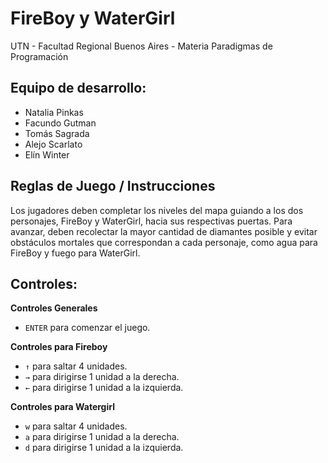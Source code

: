 #  FireBoy y WaterGirl

UTN - Facultad Regional Buenos Aires - Materia Paradigmas de Programación

## Equipo de desarrollo: 

- Natalia Pinkas
- Facundo Gutman
- Tomás Sagrada
- Alejo Scarlato
- Elín Winter

## Reglas de Juego / Instrucciones

Los jugadores deben completar los niveles del mapa guiando a los dos personajes, FireBoy y WaterGirl, hacia sus respectivas puertas. Para avanzar, deben recolectar la mayor cantidad de diamantes posible y evitar obstáculos mortales que correspondan a cada personaje, como agua para FireBoy y fuego para WaterGirl.

## Controles:

**Controles Generales**
- ```ENTER``` para comenzar el juego. 

**Controles para Fireboy**

- ```↑``` para saltar 4 unidades.
- ```→``` para dirigirse 1 unidad a la derecha. 
- ```←``` para dirigirse 1 unidad a la izquierda. 

**Controles para Watergirl**

- ```w``` para saltar 4 unidades.
- ```a``` para dirigirse 1 unidad a la derecha. 
- ```d``` para dirigirse 1 unidad a la izquierda. 
